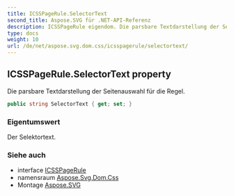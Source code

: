```yaml
---
title: ICSSPageRule.SelectorText
second_title: Aspose.SVG für .NET-API-Referenz
description: ICSSPageRule eigendom. Die parsbare Textdarstellung der Seitenauswahl für die Regel.
type: docs
weight: 10
url: /de/net/aspose.svg.dom.css/icsspagerule/selectortext/
---
```

## ICSSPageRule.SelectorText property

Die parsbare Textdarstellung der Seitenauswahl für die Regel.

```csharp
public string SelectorText { get; set; }
```

### Eigentumswert

Der Selektortext.

### Siehe auch

* interface [ICSSPageRule](../)
* namensraum [Aspose.Svg.Dom.Css](../../icsspagerule/)
* Montage [Aspose.SVG](../../../)


